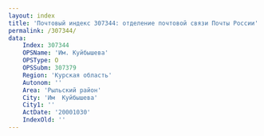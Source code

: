 ```yaml
---
layout: index
title: 'Почтовый индекс 307344: отделение почтовой связи Почты России'
permalink: /307344/
data:
    Index: 307344
    OPSName: 'Им. Куйбышева'
    OPSType: О
    OPSSubm: 307379
    Region: 'Курская область'
    Autonom: ''
    Area: 'Рыльский район'
    City: 'Им  Куйбышева'
    City1: ''
    ActDate: '20001030'
    IndexOld: ''
---
```


